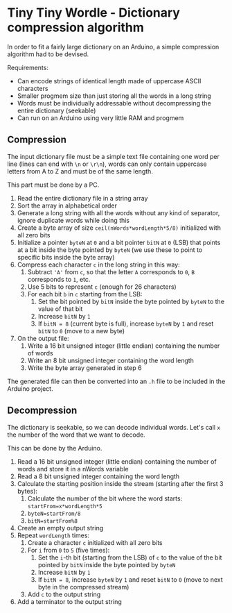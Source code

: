 # Tiny Tiny Wordle - Dictionary compression algorithm
In order to fit a fairly large dictionary on an Arduino, a simple compression algorithm had to be devised.

Requirements:
* Can encode strings of identical length made of uppercase ASCII characters
* Smaller progmem size than just storing all the words in a long string
* Words must be individually addressable without decompressing the entire dictionary (seekable)
* Can run on an Arduino using very little RAM and progmem

## Compression
The input dictionary file must be a simple text file containing one word per line (lines can end with `\n` or `\r\n`), words can only contain uppercase letters from A to Z and must be of the same length.

This part must be done by a PC.

1. Read the entire dictionary file in a string array
2. Sort the array in alphabetical order
3. Generate a long string with all the words without any kind of separator, ignore duplicate words while doing this
4. Create a byte array of size `ceil(nWords*wordLength*5/8)` initialized with all zero bits
5. Initialize a pointer `byteN` at `0` and a bit pointer `bitN` at `0` (LSB) that points at a bit inside the byte pointed by `byteN` (we use these to point to specific bits inside the byte array)
6. Compress each character `c` in the long string in this way:
    1. Subtract `'A'` from `c`, so that the letter `A` corresponds to `0`, `B` corresponds to `1`, etc.
    2. Use 5 bits to represent `c` (enough for 26 characters)
    3. For each bit `b` in `c` starting from the LSB:
        1. Set the bit pointed by `bitN` inside the byte pointed by `byteN` to the value of that bit
        2. Increase `bitN` by `1`
        3. If `bitN = 8` (current byte is full), increase `byteN` by `1` and reset `bitN` to `0` (move to a new byte)
7. On the output file:
    1. Write a 16 bit unsigned integer (little endian) containing the number of words
    2. Write an 8 bit unsigned integer containing the word length
    3. Write the byte array generated in step 6

The generated file can then be converted into an `.h` file to be included in the Arduino project.

## Decompression
The dictionary is seekable, so we can decode individual words. Let's call `x` the number of the word that we want to decode.

This can be done by the Arduino.

1. Read a 16 bit unsigned integer (little endian) containing the number of words and store it in a nWords variable
2. Read a 8 bit unsigned integer containing the word length
3. Calculate the starting position inside the stream (starting after the first 3 bytes):
    1. Calculate the number of the bit where the word starts: `startFrom=x*wordLength*5`
    2. `byteN=startFrom/8`
    3. `bitN=startFrom%8`
4. Create an empty output string
5. Repeat `wordLength` times:
    1. Create a character `c` initialized with all zero bits
    1. For `i` from `0` to `5` (five times):
        1. Set the `i`-th bit (starting from the LSB) of `c` to the value of the bit pointed by `bitN` inside the byte pointed by `byteN`
        2. Increase `bitN` by `1`
        3. If `bitN = 8`, increase `byteN` by `1` and reset `bitN` to `0` (move to next byte in the compressed stream)
    2. Add `c` to the output string
6. Add a terminator to the output string
